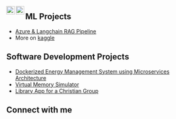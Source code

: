 [<img align="left" alt="Mihai Lazar | LinkedIn" width="22px" src="https://upload.wikimedia.org/wikipedia/commons/c/ca/LinkedIn_logo_initials.png" />][linkedin]
[<img align="left" alt="Mihai Lazar | Kaggle" width="22px" src="https://cdn4.iconfinder.com/data/icons/logos-and-brands/512/189_Kaggle_logo_logos-1024.png" />][kaggle]

<h2>ML Projects</h2>

  - [Azure & Langchain RAG Pipeline](https://github.com/mihailazar1/Langchain-RAG-Pipeline)
  - More on [kaggle]

<h2>Software Development Projects</h2>

  - [Dockerized Energy Management System using Microservices Architecture](https://github.com/mihailazar1/docker-microservices-project) 
  - [Virtual Memory Simulator](https://github.com/mihailazar1/Virtual-Memory-Simulator)
  - [Library App for a Christian Group](https://github.com/mihailazar1/Bible-Study-Resources)
  

<h2>Connect with me</h2>






[linkedin]: https://www.linkedin.com/in/mihai-lazar1/
[kaggle]: https://www.kaggle.com/catalinmihailazar
